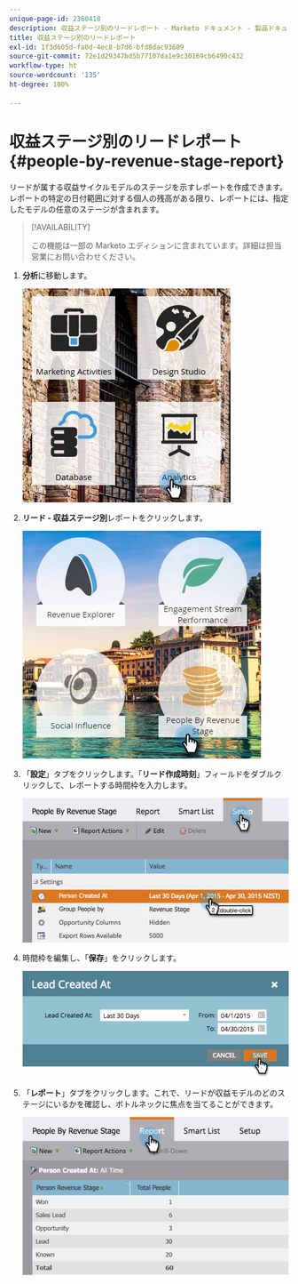 ```yaml
---
unique-page-id: 2360418
description: 収益ステージ別のリードレポート - Marketo ドキュメント - 製品ドキュメント
title: 収益ステージ別のリードレポート
exl-id: 1f3d605d-fa0d-4ec8-b7d6-bfd8dac93609
source-git-commit: 72e1d29347bd5b77107da1e9c30169cb6490c432
workflow-type: ht
source-wordcount: '135'
ht-degree: 100%

---
```


# 収益ステージ別のリードレポート {#people-by-revenue-stage-report}

リードが属する収益サイクルモデルのステージを示すレポートを作成できます。レポートの特定の日付範囲に対する個人の残高がある限り、レポートには、指定したモデルの任意のステージが含まれます。

>[!AVAILABILITY]
>
>この機能は一部の Marketo エディションに含まれています。詳細は担当営業にお問い合わせください。

1. **分析**&#x200B;に移動します。

   ![](assets/image2017-3-27-15-3a43-3a55.png)

1. **リード - 収益ステージ別**&#x200B;レポートをクリックします。

   ![](assets/image2017-3-27-15-3a46-3a27.png)

1. 「**設定**」タブをクリックします。「**リード作成時刻**」フィールドをダブルクリックして、レポートする時間枠を入力します。

   ![](assets/image2017-3-28-8-3a6-3a23.png)

1. 時間枠を編集し、「**保存**」をクリックします。

   ![](assets/image2015-4-29-12-3a11-3a31.png)

1. 「**レポート**」タブをクリックします。これで、リードが収益モデルのどのステージにいるかを確認し、ボトルネックに焦点を当てることができます。

   ![](assets/image2017-3-28-8-3a6-3a48.png)

